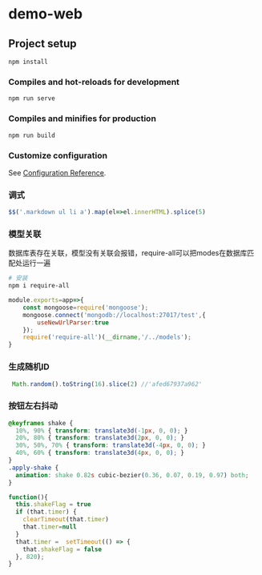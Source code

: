 <!--
 * @Author: Topskys
 * @Date: 2022-11-26 15:54:10
 * @LastEditTime: 2022-11-29 15:12:59
-->
# demo-web

## Project setup
```
npm install
```

### Compiles and hot-reloads for development
```
npm run serve
```

### Compiles and minifies for production
```
npm run build
```

### Customize configuration
See [Configuration Reference](https://cli.vuejs.org/config/).



### 调式
```js
$$('.markdown ul li a').map(el=>el.innerHTML).splice(5)
``` 


### 模型关联
数据库表存在关联，模型没有关联会报错，require-all可以把modes在数据库匹配处运行一遍
```bash
# 安装
npm i require-all
``` 
```js
module.exports=app=>{
    const mongoose=require('mongoose');
    mongoose.connect('mongodb://localhost:27017/test',{
        useNewUrlParser:true
    });
    require('require-all')(__dirname,'/../models');
}
```


### 生成随机ID
```js
 Math.random().toString(16).slice(2) //'afed67937a962'
```


### 按钮左右抖动
```css
@keyframes shake { 
  10%, 90% { transform: translate3d(-1px, 0, 0); }
  20%, 80% { transform: translate3d(2px, 0, 0); }
  30%, 50%, 70% { transform: translate3d(-4px, 0, 0); }
  40%, 60% { transform: translate3d(4px, 0, 0); }
}
.apply-shake {
  animation: shake 0.82s cubic-bezier(0.36, 0.07, 0.19, 0.97) both;
}
```
```js
function(){
  this.shakeFlag = true
  if (that.timer) {
    clearTimeout(that.timer)
    that.timer=null
  }
  that.timer =  setTimeout(() => {
    that.shakeFlag = false
  }, 820);
}

```